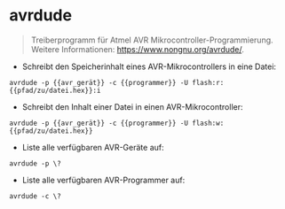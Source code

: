 # avrdude

> Treiberprogramm für Atmel AVR Mikrocontroller-Programmierung.
> Weitere Informationen: <https://www.nongnu.org/avrdude/>.

- Schreibt den Speicherinhalt eines AVR-Mikrocontrollers in eine Datei:

`avrdude -p {{avr_gerät}} -c {{programmer}} -U flash:r:{{pfad/zu/datei.hex}}:i`

- Schreibt den Inhalt einer Datei in einen AVR-Mikrocontroller:

`avrdude -p {{avr_gerät}} -c {{programmer}} -U flash:w:{{pfad/zu/datei.hex}}`

- Liste alle verfügbaren AVR-Geräte auf:

`avrdude -p \?`

- Liste alle verfügbaren AVR-Programmer auf:

`avrdude -c \?`
